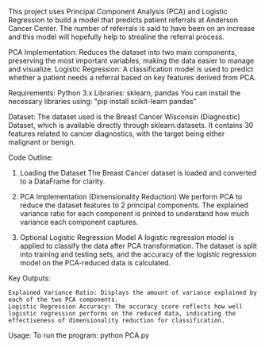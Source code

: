 This project uses Principal Component Analysis (PCA) and Logistic Regression to build a model that predicts patient referrals at Anderson Cancer Center.
The number of referrals is said to have been on an increase and this model will hopefully help to strealine the referral process.

PCA Implementation: Reduces the dataset into two main components, preserving the most important variables, making the data easier to manage and visualize.
Logistic Regression: A classification model is used to predict whether a patient needs a referral based on key features derived from PCA.

Requirements:
    Python 3.x
    Libraries: sklearn, pandas
You can install the necessary libraries using: "pip install scikit-learn pandas"

Dataset:
The dataset used is the Breast Cancer Wisconsin (Diagnostic) Dataset, which is available directly through sklearn.datasets. It contains 30 features related to cancer diagnostics, with the target being either malignant or benign.

Code Outline:

1.  Loading the Dataset
    The Breast Cancer dataset is loaded and converted to a DataFrame for clarity.

2. PCA Implementation (Dimensionality Reduction)
    We perform PCA to reduce the dataset features to 2 principal components.
    The explained variance ratio for each component is printed to understand how much variance each component captures. 

3.  Optional Logistic Regression Model
    A logistic regression model is applied to classify the data after PCA transformation.
    The dataset is split into training and testing sets, and the accuracy of the logistic regression model on the PCA-reduced data is calculated.

Key Outputs:

    Explained Variance Ratio: Displays the amount of variance explained by each of the two PCA components.
    Logistic Regression Accuracy: The accuracy score reflects how well logistic regression performs on the reduced data, indicating the effectiveness of dimensionality reduction for classification.

Usage:
    To run the program: 
    python PCA.py



